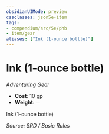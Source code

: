 ```yaml
---
obsidianUIMode: preview
cssclasses: json5e-item
tags:
- compendium/src/5e/phb
- item/gear
aliases: ["Ink (1-ounce bottle)"]
---
```

# Ink (1-ounce bottle)
*Adventuring Gear*  

- **Cost**: 10 gp
- **Weight**: ⏤

Ink (1-ounce bottle)

*Source: SRD / Basic Rules*